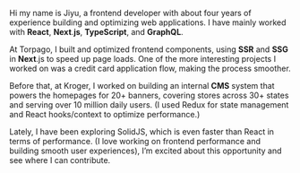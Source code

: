 Hi my name is Jiyu, a frontend developer with about four years of experience building and optimizing web applications. I have mainly worked with **React**, **Next**.**js**, **TypeScript**, and **GraphQL**.

At Torpago, I built and optimized frontend components, using **SSR** and **SSG** in **Next**.js to speed up page loads. One of the more interesting projects I worked on was a credit card application flow, making the process smoother.

Before that, at Kroger, I worked on building an internal **CMS** system that powers the homepages for 20+ banners, covering stores across 30+ states and serving over 10 million daily users. (I used Redux for state management and React hooks/context to optimize performance.)

Lately, I have been exploring SolidJS, which is even faster than React in terms of performance. (I love working on frontend performance and building smooth user experiences), I’m excited about this opportunity and see where I can contribute. 
